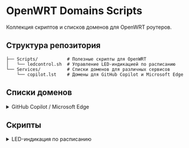 # OpenWRT Domains Scripts

Коллекция скриптов и списков доменов для OpenWRT роутеров.

## Структура репозитория

```
├── Scripts/           # Полезные скрипты для OpenWRT
│   └── ledcontrol.sh  # Управление LED-индикацией по расписанию
└── Services/          # Списки доменов для различных сервисов
    └── copilot.lst    # Домены для GitHub Copilot и Microsoft Edge
```

## Списки доменов

<details>
  <summary>GitHub Copilot / Microsoft Edge</summary><br>
    
  Список доменов, необходимых для корректной работы GitHub Copilot и связанных сервисов Microsoft Edge.
- **Прямая ссылка:** [copilot.lst](https://raw.githubusercontent.com/NikkyFreaky/OpenWRT/refs/heads/main/Services/copilot.lst)
</details>

## Скрипты

<details>
  <summary>LED-индикация по расписанию</summary><br>
  
  Скрипт для автоматического управления LED-индикацией роутера в зависимости от времени суток.

#### Возможности

- Включение/выключение LED по команде
- Автоматическое управление по времени
- Логирование всех операций
- Проверка текущего состояния LED

#### Поддерживаемое оборудование

  <details>
    <summary>Список проверенного оборудования</summary>

- Xiaomi Router AX3000T
</details><br>

> [!NOTE]  
> Список будет дополняться. Пишите на каком оборудовании проверили работоспособность скрипта в [обсуждении](https://github.com/NikkyFreaky/OpenWRT/discussions/4).

### Установка

1. Создайте файл скрипта и сделайте его исполняемым:

   ```bash
   touch /etc/ledcontrol.sh && chmod +x /etc/ledcontrol.sh
   ```

2. Откройте файл в текстовом редакторе:

   ```bash
   vi /etc/ledcontrol.sh
   ```

3. Скопируйте содержимое из [ledcontrol.sh](https://raw.githubusercontent.com/NikkyFreaky/OpenWRT/refs/heads/main/Scripts/ledcontrol.sh)

4. Сделайте файл `/etc/rc.local` исполняемым и откройте его:

   ```bash
   chmod +x /etc/rc.local && vi /etc/rc.local
   ```

   > [!TIP]  
   > Можно открыть `/etc/rc.local` через веб-интерфейс LuCI в System → Startup (Система → Автозапуск), вкладка Local Startup.

5. Добавьте следующую строку до `exit 0`:

   ```bash
   (sleep 5 && /etc/ledcontrol.sh auto) &
   ```

   > [!NOTE]  
   > Эта строка нужна для запуска скрипта после перезагрузки роутера с 5-секундной задержкой, чтобы все системы успели загрузиться.

#### Настройка расписания

1. Откройте веб-интерфейс LuCI
2. Перейдите в **System → Scheduled Tasks** (Система → Планировщик)
3. Добавьте следующие строки:

   ```cron
   00 23 * * * /etc/ledcontrol.sh off
   00 7 * * * /etc/ledcontrol.sh on
   */30 * * * * /etc/ledcontrol.sh auto
   ```

4. Нажмите **Save** (Сохранить)

   > [!TIP]  
   > Можно добавить задачу альтернативно, через командную строку
   >
   > ```bash
   > crontab -e
   > ```

   По данному расписанию LED будет выключаться в 23:00 и включаться в 7:00. Дополнительная задача `auto` проверяет состояние каждые 30 минут.

   > [!WARNING]
   > Если меняете время включения/выключения, изменяйте его как в планировщике, так и в самом скрипте.

5. Перезапустите службу cron:
   ```bash
   /etc/init.d/cron restart
   ```

#### Использование

```bash
# Включить LED
/etc/ledcontrol.sh on

# Выключить LED
/etc/ledcontrol.sh off

# Автоматическое управление по времени
/etc/ledcontrol.sh auto
```

#### Полезные команды

- Проверка логов скрипта:

  ```bash
  logread | grep ledcontrol
  ```

- Проверка состояния LED:

  ```bash
  cat /sys/class/leds/blue:status/trigger
  cat /sys/class/leds/blue:status/brightness
  ```

- Проверка cron-задач:
  ```bash
  crontab -l
  ```

#### Настройка времени

В скрипте можно изменить время включения/выключения, отредактировав переменные:

```bash
ON_TIME=700   # 7:00
OFF_TIME=2300 # 23:00
```

</details>
